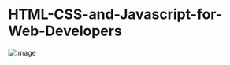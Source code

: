 # HTML-CSS-and-Javascript-for-Web-Developers
![image](https://github.com/kinganonymousfreak/HTML-CSS-and-Javascript-for-Web-Developers/assets/118263669/a21cc66d-4600-407d-9551-29641fca7cf2)

